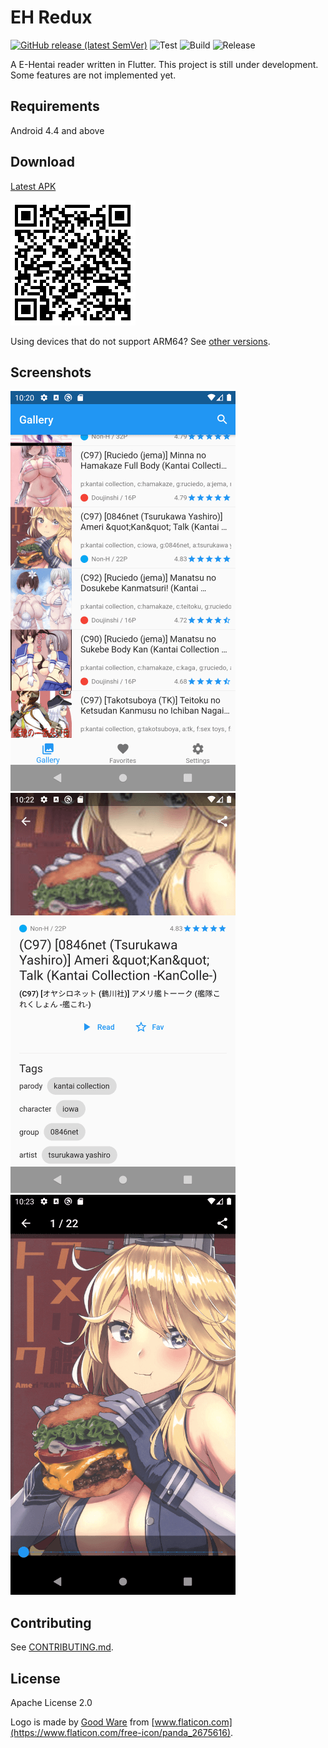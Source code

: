 # EH Redux

[![GitHub release (latest SemVer)](https://img.shields.io/github/v/release/tommy351/eh-redux)](https://github.com/tommy351/eh-redux/releases) ![Test](https://github.com/tommy351/eh-redux/workflows/Test/badge.svg) ![Build](https://github.com/tommy351/eh-redux/workflows/Build/badge.svg) ![Release](https://github.com/tommy351/eh-redux/workflows/Release/badge.svg)

A E-Hentai reader written in Flutter. This project is still under development. Some features are not implemented yet.

## Requirements

Android 4.4 and above

## Download

[Latest APK]((https://github.com/tommy351/eh-redux/releases/latest/download/app-arm64-v8a-release.apk))

[![](docs/download-qrcode.png)](https://github.com/tommy351/eh-redux/releases/latest/download/app-arm64-v8a-release.apk)

Using devices that do not support ARM64? See [other versions](https://github.com/tommy351/eh-redux/releases).

## Screenshots

![](docs/screenshot-list.png) ![](docs/screenshot-info.png) ![](docs/screenshot-view.png)

## Contributing

See [CONTRIBUTING.md](CONTRIBUTING.md).

## License

Apache License 2.0

Logo is made by [Good Ware](https://www.flaticon.com/authors/good-ware) from [www.flaticon.com](https://www.flaticon.com/free-icon/panda_2675616).
